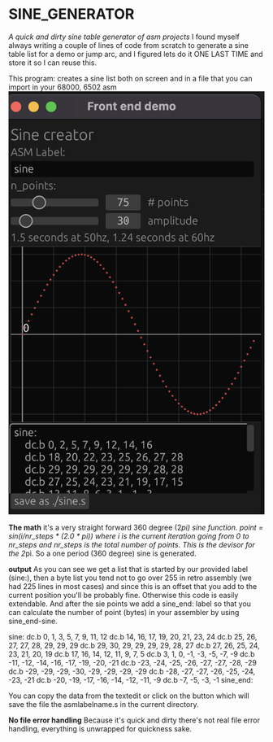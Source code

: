 # SINE_GENERATOR

*A quick and dirty sine table generator of asm projects*
I found myself always writing a couple of lines of code from scratch to generate a sine table list for a demo or jump arc, and I figured lets do it ONE LAST TIME and store it so I can reuse this.

This program: creates a sine list both on screen and in a file that you can import in your 68000, 6502 asm
![alt text](https://github.com/rdoetjes/sine_generator/blob/main/image.png?raw=true)

**The math**
it's a very straight forward 360 degree (2*pi) sine function.
point = sin(i/nr_steps * (2.0 * pi)) where i is the current iteration going from 0 to nr_steps and nr_steps is the total number of points. This is the devisor for the 2*pi.
So a one period (360 degree) sine is generated.

**output**
As you can see we get a list that is started by our provided label (sine:), then a byte list you tend not to go over 255 in retro assembly (we had 225 lines in most cases) and since this is an offset that you add to the current position you'll be probably fine. Otherwise this code is easily extendable.
And after the sie points we add a sine_end: label so that you can calculate the number of point (bytes) in your assembler by using sine_end-sine.

sine:
    dc.b 0, 1, 3, 5, 7, 9, 11, 12
    dc.b 14, 16, 17, 19, 20, 21, 23, 24
    dc.b 25, 26, 27, 27, 28, 29, 29, 29
    dc.b 29, 30, 29, 29, 29, 29, 28, 27
    dc.b 27, 26, 25, 24, 23, 21, 20, 19
    dc.b 17, 16, 14, 12, 11, 9, 7, 5
    dc.b 3, 1, 0, -1, -3, -5, -7, -9
    dc.b -11, -12, -14, -16, -17, -19, -20, -21
    dc.b -23, -24, -25, -26, -27, -27, -28, -29
    dc.b -29, -29, -29, -30, -29, -29, -29, -29
    dc.b -28, -27, -27, -26, -25, -24, -23, -21
    dc.b -20, -19, -17, -16, -14, -12, -11, -9
    dc.b -7, -5, -3, -1
sine_end:

You can copy the data from the textedit or click on the button which will save the file the asmlabelname.s in the current directory.

**No file error handling**
Because it's quick and dirty there's not real file error handling, everything is unwrapped for quickness sake.